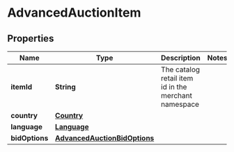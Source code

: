 

# AdvancedAuctionItem

## Properties

Name | Type | Description | Notes
------------ | ------------- | ------------- | -------------
**itemId** | **String** | The catalog retail item id in the merchant namespace | 
**country** | [**Country**](Country.md) |  | 
**language** | [**Language**](Language.md) |  | 
**bidOptions** | [**AdvancedAuctionBidOptions**](AdvancedAuctionBidOptions.md) |  | 




